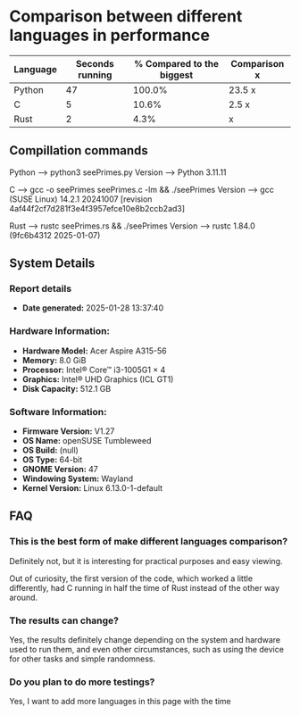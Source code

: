# Comparison between different languages ​​in performance

| Language | Seconds running | % Compared to the biggest | Comparison x |
|----------|-----------------|---------------------------|--------------|
| Python   | 47              | 100.0%                    | 23.5 x       |
| C        | 5               | 10.6%                     | 2.5 x        |
| Rust     | 2               | 4.3%                      | x            |

## Compillation commands
Python --> python3 seePrimes.py
Version --> Python 3.11.11

C --> gcc -o seePrimes seePrimes.c -lm && ./seePrimes
Version --> gcc (SUSE Linux) 14.2.1 20241007 
[revision 4af44f2cf7d281f3e4f3957efce10e8b2ccb2ad3]

Rust --> rustc seePrimes.rs && ./seePrimes
Version --> rustc 1.84.0 (9fc6b4312 2025-01-07)

## System Details
### Report details
- **Date generated:**                     2025-01-28 13:37:40

### Hardware Information:
- **Hardware Model:**                     Acer Aspire A315-56
- **Memory:**                             8.0 GiB
- **Processor:**                          Intel® Core™ i3-1005G1 × 4
- **Graphics:**                           Intel® UHD Graphics (ICL GT1)
- **Disk Capacity:**                      512.1 GB

### Software Information:
- **Firmware Version:**                   V1.27
- **OS Name:**                            openSUSE Tumbleweed
- **OS Build:**                           (null)
- **OS Type:**                            64-bit
- **GNOME Version:**                      47
- **Windowing System:**                   Wayland
- **Kernel Version:**                     Linux 6.13.0-1-default

## FAQ
### This is the best form of make different languages comparison?
Definitely not, but it is interesting for practical purposes and easy viewing.

Out of curiosity, the first version of the code, which worked a little 
differently, had C running in half the time of Rust instead of the other way 
around.

### The results can change?
Yes, the results definitely change depending on the system and hardware used to 
run them, and even other circumstances, such as using the device for other tasks 
and simple randomness.

### Do you plan to do more testings?
Yes, I want to add more languages in this page with the time
